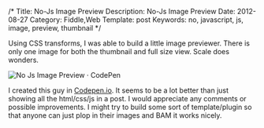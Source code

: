 /*
Title: No-Js Image Preview
Description: No-Js Image Preview
Date: 2012-08-27
Category: Fiddle,Web
Template: post
Keywords: no, javascript, js, image, preview, thumbnail
*/

Using CSS transforms, I was able to build a little image previewer. There is only one image for both the thumbnail and full size view. Scale does wonders.

<div class="center">
  <img src="http://ohdoylerules.com/content/images/No-Js-Image-Preview-CodePen.png" alt="No Js Image Preview · CodePen" >
</div>

I created this guy in [Codepen.io](http://codepen.io/james2doyle/pen/fChbD "Codepen.io"). It seems to be a lot better than just showing all the html/css/js in a post. I would appreciate any comments or possible improvements. I might try to build some sort of template/plugin so that anyone can just plop in their images and BAM it works nicely.

